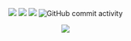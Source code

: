 <p align="center">
    <img src="https://img.shields.io/badge/OS-Ubuntu-E95420?logo=ubuntu&logoColor=white">
    <img src="https://img.shields.io/badge/Editor-Vim-%2311AB00.svg?logo=vim&logoColor=white">
    <img src="https://img.shields.io/badge/Code-Go-%2300ADD8.svg?&logo=go&logoColor=white">
    <img alt="GitHub commit activity" src="https://img.shields.io/github/commit-activity/y/canonical/lxd?authorFilter=kadinsayani&style=flat&label=lxd%20commits&color=E95420">
</p>

<div align="center">
    <img align="center" src="https://github-readme-stats.vercel.app/api?username=kadinsayani&show_icons=true&include_all_commits=true&theme=tokyonight&hide=stars,issues&hide_rank=true&include_all_commits=true&show=prs_merged" />
<!--     <a href="https://github.com/anuraghazra/github-readme-stats">
      <img align="center" src="https://github-readme-stats.vercel.app/api/top-langs/?username=kadinsayani&layout=compact&theme=tokyonight&langs_count=6&hide=assembly,html,css" />
    </a -->
</div>

<!---
kadinsayani/kadinsayani is a ✨ special ✨ repository because its `README.md` (this file) appears on your GitHub profile.
You can click the Preview link to take a look at your changes.
https://dev.to/envoy_/150-badges-for-github-pnk#terminal
--->

